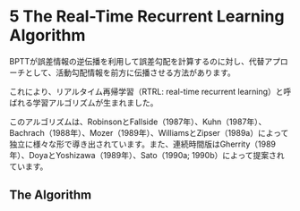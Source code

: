 # 5 The Real-Time Recurrent Learning Algorithm

BPTTが誤差情報の逆伝播を利用して誤差勾配を計算するのに対し、代替アプローチとして、活動勾配情報を前方に伝播させる方法があります。

これにより、リアルタイム再帰学習（RTRL: real-time recurrent learning）と呼ばれる学習アルゴリズムが生まれました。

このアルゴリズムは、RobinsonとFallside（1987年）、Kuhn（1987年）、Bachrach（1988年）、Mozer（1989年）、WilliamsとZipser（1989a）によって独立に様々な形で導き出されています。また、連続時間版はGherrity（1989年）、DoyaとYoshizawa（1989年）、Sato（1990a; 1990b）によって提案されています。

## The Algorithm